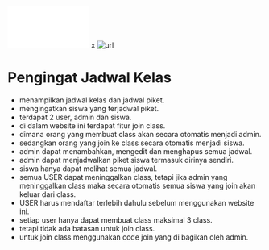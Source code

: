 ![url](https://github.com/Eathen0/QuickPlant/blob/main/appLogo.png) x ![url]()

# Pengingat Jadwal Kelas

+ menampilkan jadwal kelas dan jadwal piket.
+ mengingatkan siswa yang terjadwal piket.
+ terdapat 2 user, admin dan siswa.
+ di dalam website ini terdapat fitur join class.
+ dimana orang yang membuat class akan secara otomatis menjadi admin.
+ sedangkan orang yang join ke class secara otomatis menjadi siswa.
+ admin dapat menambahkan, mengedit dan menghapus semua jadwal.
+ admin dapat menjadwalkan piket siswa termasuk dirinya sendiri.
+ siswa hanya dapat melihat semua jadwal.
+ semua USER dapat meninggalkan class, tetapi jika admin yang meninggalkan class maka secara otomatis semua siswa yang join akan keluar dari class.
+ USER harus mendaftar terlebih dahulu sebelum menggunakan website ini.
+ setiap user hanya dapat membuat class maksimal 3 class.
+ tetapi tidak ada batasan untuk join class.
+ untuk join class menggunakan code join yang di bagikan oleh admin.
